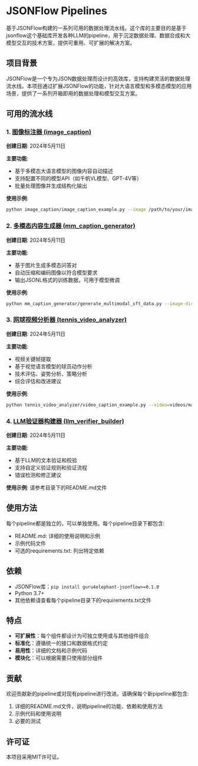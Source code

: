 # JSONFlow Pipelines

基于JSONFlow构建的一系列可用的数据处理流水线。这个库的主要目的是基于jsonflow这个基础库开发各种LLM的pipeline，用于沉淀数据处理、数据合成和大模型交互的技术方案，提供可重用、可扩展的解决方案。

## 项目背景

JSONFlow是一个专为JSON数据处理而设计的高效库，支持构建灵活的数据处理流水线。本项目通过扩展JSONFlow的功能，针对大语言模型和多模态模型的应用场景，提供了一系列开箱即用的数据处理和模型交互方案。

## 可用的流水线

### 1. [图像标注器 (image_caption)](./image_caption)

**创建日期**: 2024年5月11日

**主要功能**:
- 基于多模态大语言模型的图像内容自动描述
- 支持配置不同的模型API（如千帆VL模型、GPT-4V等）
- 批量处理图像并生成结构化输出

**使用示例**:
```bash
python image_caption/image_caption_example.py --image /path/to/your/image.jpg --api-key YOUR_API_KEY
```

### 2. [多模态内容生成器 (mm_caption_generator)](./mm_caption_generator)

**创建日期**: 2024年5月11日

**主要功能**:
- 基于图片生成多模态问答对
- 自动压缩和编码图像以符合模型要求
- 输出JSONL格式的训练数据，可用于模型微调

**使用示例**:
```bash
python mm_caption_generator/generate_multimodal_sft_data.py --image-dir=images --api-key=YOUR_API_KEY
```

### 3. [网球视频分析器 (tennis_video_analyzer)](./tennis_video_analyzer)

**创建日期**: 2024年5月11日

**主要功能**:
- 视频关键帧提取
- 基于视觉语言模型的球员动作分析
- 技术评估、姿势分析、策略分析
- 综合评估和改进建议

**使用示例**:
```bash
python tennis_video_analyzer/video_caption_example.py --video=videos/match.mp4 --api-key=YOUR_API_KEY
```

### 4. [LLM验证器构建器 (llm_verifier_builder)](./llm_verifier_builder)

**创建日期**: 2024年5月11日

**主要功能**:
- 基于LLM的文本验证和校验
- 支持自定义验证规则和验证流程
- 错误检测和修正建议

**使用示例**: 请参考目录下的README.md文件

## 使用方法

每个pipeline都是独立的，可以单独使用。每个pipeline目录下都包含:
- README.md: 详细的使用说明和示例
- 示例代码文件
- 可选的requirements.txt: 列出特定依赖

## 依赖

- JSONFlow库：`pip install guru4elephant-jsonflow>=0.1.0`
- Python 3.7+
- 其他依赖请查看每个pipeline目录下的requirements.txt文件

## 特点

- **可扩展性**：每个组件都设计为可独立使用或与其他组件组合
- **标准化**：遵循统一的接口和数据格式约定
- **易用性**：详细的文档和示例代码
- **模块化**：可以根据需要只使用部分组件

## 贡献

欢迎贡献新的pipeline或对现有pipeline进行改进。请确保每个新pipeline都包含:
1. 详细的README.md文件，说明pipeline的功能、依赖和使用方法
2. 示例代码和使用说明
3. 必要的测试

## 许可证

本项目采用MIT许可证。
